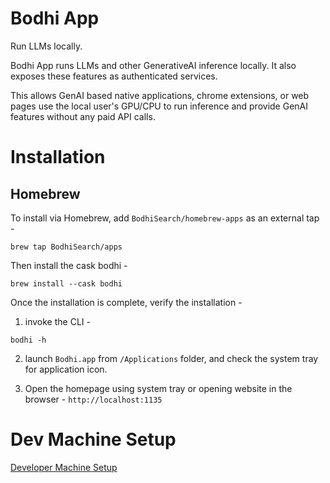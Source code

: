 # Bodhi App

Run LLMs locally.

Bodhi App runs LLMs and other GenerativeAI inference locally. It also exposes these features as authenticated services.

This allows GenAI based native applications, chrome extensions, or web pages use the local user's GPU/CPU to run inference and provide GenAI features without any paid API calls.

# Installation

## Homebrew

To install via Homebrew, add `BodhiSearch/homebrew-apps` as an external tap -

```shell
brew tap BodhiSearch/apps
```

Then install the cask bodhi -
```shell
brew install --cask bodhi
```

Once the installation is complete, verify the installation -
1. invoke the CLI -
```shell
bodhi -h
```

2. launch `Bodhi.app` from `/Applications` folder, and check the system tray for application icon.

3. Open the homepage using system tray or opening website in the browser - `http://localhost:1135`

# Dev Machine Setup

[Developer Machine Setup](docs/dev-setup.md)
